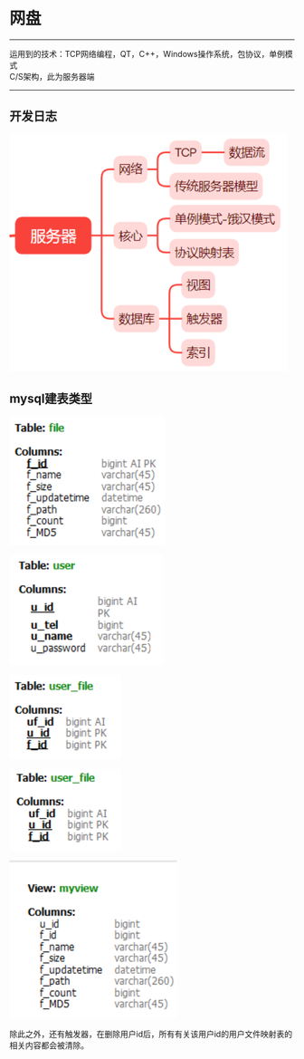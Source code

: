 # 网盘  
---
运用到的技术：TCP网络编程，QT，C++，Windows操作系统，包协议，单例模式  
C/S架构，此为服务器端

---
## 开发日志

![image-20240803113018938](img\image-20240803113018938.png)

## mysql建表类型

![image-20240803112609498](img\image-20240803112609498.png)

![image-20240803112659335](img\image-20240803112659335.png)

![image-20240803112724012](img\image-20240803112724012.png)

![image-20240803112749864](img\image-20240803112749864.png)

![image-20240803112817708](img\image-20240803112817708.png)

除此之外，还有触发器，在删除用户id后，所有有关该用户id的用户文件映射表的相关内容都会被清除。
